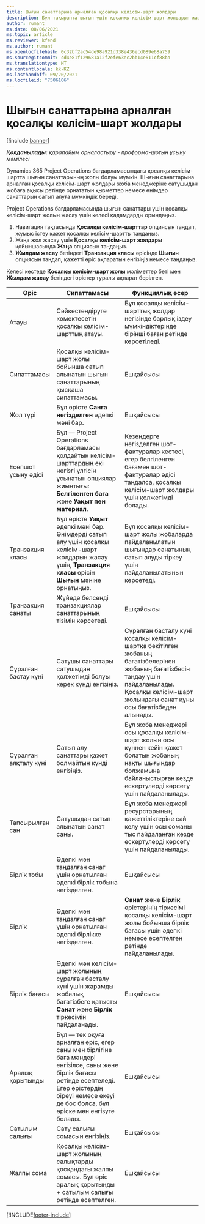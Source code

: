 ```yaml
---
title: Шығын санаттарына арналған қосалқы келісім-шарт жолдары
description: Бұл тақырыпта шығын үшін қосалқы келісім-шарт жолдарын жазу және жеткізушіден уақытты сатып алуды жазу үшін өрістерді пайдалану жолы түсіндірілген.
author: rumant
ms.date: 08/06/2021
ms.topic: article
ms.reviewer: kfend
ms.author: rumant
ms.openlocfilehash: 0c32bf2ac54de98a921d338e436ecd089e68a759
ms.sourcegitcommit: cd4e81f129681a12f2efe63ec2bb14e611cf88ba
ms.translationtype: HT
ms.contentlocale: kk-KZ
ms.lasthandoff: 09/20/2021
ms.locfileid: "7506106"
---
```

#  <a name="subcontract-lines-for-expense-categories"></a>Шығын санаттарына арналған қосалқы келісім-шарт жолдары

[!include [banner](../../includes/dataverse-preview.md)]

_**Қолданылады:** қарапайым орналастыру - проформа-шотын ұсыну мәмілесі_

Dynamics 365 Project Operations бағдарламасындағы қосалқы келісім-шартта шығын санаттарының жолы болуы мүмкін. Шығын санаттарына арналған қосалқы келісім-шарт жолдары жоба менеджеріне сатушыдан жобаға ақысы ретінде орнататын қызметтер немесе өнімдер санаттарын сатып алуға мүмкіндік береді.

Project Operations бағдарламасында шығын санаттары үшін қосалқы келісім-шарт жолын жасау үшін келесі қадамдарды орындаңыз.

1. Навигация тақтасында **Қосалқы келісім-шарттар** опциясын таңдап, жұмыс істеу қажет қосалқы келісім-шартты таңдаңыз.
2. Жаңа жол жасау үшін **Қосалқы келісім-шарт жолдары** қойыншасында **Жаңа** опциясын таңдаңыз.
3. **Жылдам жасау** бетіндегі **Транзакция класы** өрісінде **Шығын** опциясын таңдап, қажетті өріс ақпаратын енгізіңіз немесе таңдаңыз.

Келесі кестеде **Қосалқы келісім-шарт жолы** мәліметтер беті мен **Жылдам жасау** бетіндегі өрістер туралы ақпарат берілген.

| **Өріс** | **Сипаттамасы** | **Функциялық әсер** |
| --- | --- | --- |
| Атауы | Сәйкестендіруге көмектесетін қосалқы келісім-шарттың атауы. | Бұл қосалқы келісім-шарттық жолдар негізінде барлық іздеу мүмкіндіктерінде бірінші баған ретінде көрсетіледі. |
| Сипаттамасы | Қосалқы келісім-шарт жолы бойынша сатып алынатын шығын санаттарының қысқаша сипаттамасы. | Ешқайсысы |
|Жол түрі | Бұл өрісте **Санға негізделген** әдепкі мәні бар. |Ешқайсысы |
| Есепшот ұсыну әдісі | Бұл — Project Operations бағдарламасы қолдайтын келісім-шарттардың екі негізгі үлгісін ұсынатын опциялар жиынтығы: **Белгіленген баға** және **Уақыт пен материал**. | Кезеңдерге негізделген шот-фактуралар кестесі, егер белгіленген бағамен шот-фактуралар әдісі таңдалса, қосалқы келісім-шарт жолдары үшін қолжетімді болады. |
| Транзакция класы | Бұл өрісте **Уақыт** әдепкі мәні бар. Өнімдерді сатып алу үшін қосалқы келісім-шарт жолдарын жасау үшін, **Транзакция класы** өрісін **Шығын** мәніне орнатыңыз.  | Бұл қосалқы келісім-шарт жолы жобаларда пайдаланылатын шығындар санатының сатып алуды тіркеу үшін пайдаланылатынын көрсетеді. |
| Транзакция санаты | Жүйеде белсенді транзакциялар санаттарының тізімін көрсетеді. |Ешқайсысы |
| Сұралған бастау күні | Сатушы санаттары сатушыдан қолжетімді болуы керек күнді енгізіңіз. | Сұралған басталу күні қосалқы келісім-шартқа бекітілген жобаның бағатізбелерінен жобаның бағатізбесін таңдау үшін пайдаланылады. Қосалқы келісім-шарт жолындағы санат құны осы бағатізбеден алынады. |
| Сұралған аяқталу күні | Сатып алу санаттары қажет болмайтын күнді енгізіңіз. | Бұл жоба менеджері осы қосалқы келісім-шарт жолын осы күннен кейін қажет болатын жобаның нақты шығындар болжамына байланыстырған кезде ескертулерді көрсету үшін пайдаланылады. |
| Тапсырылған сан | Сатушыдан сатып алынатын санат саны. | Бұл жоба менеджері ресурстарының қажеттіліктеріне сай келу үшін осы соманы тыс пайдаланған кезде ескертулерді көрсету үшін пайдаланылады.|
| Бірлік тобы | Әдепкі мән таңдалған санат үшін орнатылған әдепкі бірлік тобына негізделген. |Ешқайсысы |
| Бірлік | Әдепкі мән таңдалған санат үшін орнатылған әдепкі бірлікке негізделген.  | **Санат** және **Бірлік** өрістерінің тіркесімі қосалқы келісім-шарт жолы бойынша бірлік бағасы үшін әдепкі немесе есептелген ретінде пайдаланылады.  |
| Бірлік бағасы | Әдепкі мән келісім-шарт жолының сұралған басталу күні үшін жарамды жобалық бағатізбеге қатысты **Санат** және **Бірлік** тіркесімін пайдаланады. |Ешқайсысы |
| Аралық қорытынды | Бұл — тек оқуға арналған өріс, егер саны мен бірлігіне баға мәндері енгізілсе, саны және бірлік бағасы ретінде есептеледі. Егер өрістердің біреуі немесе екеуі де бос болса, бұл өріске мән енгізуге болады. |Ешқайсысы |
| Сатылым салығы | Сату салығы сомасын енгізіңіз. |Ешқайсысы |
| Жалпы сома | Қосалқы келісім-шарт жолының салықтарды қосқандағы жалпы сомасы. Бұл өріс аралық қорытынды + сатылым салығы ретінде есептелген. |Ешқайсысы |


[!INCLUDE[footer-include](../../includes/footer-banner.md)]

